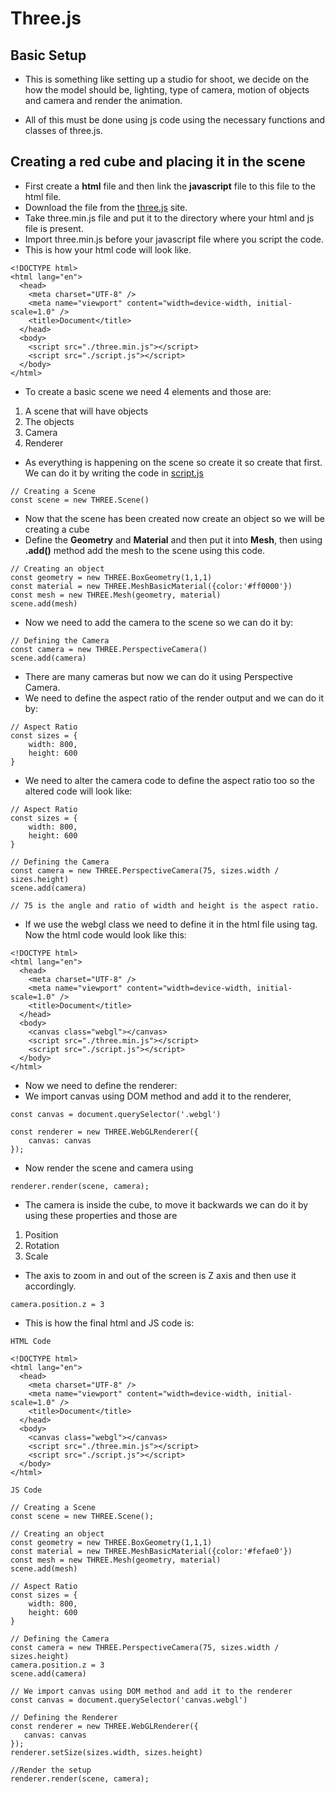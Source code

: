 # Three.js

## Basic Setup

- This is something like setting up a studio for shoot, we decide on the how the model should be, lighting, type of camera, motion of objects and camera and render the animation.

- All of this must be done using js code using the necessary functions and classes of three.js.

## Creating a red cube and placing it in the scene

- First create a **html** file and then link the **javascript** file to this file to the html file.
- Download the file from the [three.js](https://threejs.org/) site.
- Take three.min.js file and put it to the directory where your html and js file is present.
- Import three.min.js before your javascript file where you script the code.
- This is how your html code will look like.

```
<!DOCTYPE html>
<html lang="en">
  <head>
    <meta charset="UTF-8" />
    <meta name="viewport" content="width=device-width, initial-scale=1.0" />
    <title>Document</title>
  </head>
  <body>
    <script src="./three.min.js"></script>
    <script src="./script.js"></script>
  </body>
</html>
```

- To create a basic scene we need 4 elements and those are:

1. A scene that will have objects
2. The objects
3. Camera
4. Renderer

- As everything is happening on the scene so create it so create that first. We can do it by writing the code in [script.js](../21_Aug/script.js)

```
// Creating a Scene
const scene = new THREE.Scene()
```

- Now that the scene has been created now create an object so we will be creating a cube
- Define the **Geometry** and **Material** and then put it into **Mesh**, then using **.add()** method add the mesh to the scene using this code.

```
// Creating an object
const geometry = new THREE.BoxGeometry(1,1,1)
const material = new THREE.MeshBasicMaterial({color:'#ff0000'})
const mesh = new THREE.Mesh(geometry, material)
scene.add(mesh)
```

- Now we need to add the camera to the scene so we can do it by:

```
// Defining the Camera
const camera = new THREE.PerspectiveCamera()
scene.add(camera)
```

- There are many cameras but now we can do it using Perspective Camera.
- We need to define the aspect ratio of the render output and we can do it by:

```
// Aspect Ratio
const sizes = {
    width: 800,
    height: 600
}
```

- We need to alter the camera code to define the aspect ratio too so the altered code will look like:

```
// Aspect Ratio
const sizes = {
    width: 800,
    height: 600
}

// Defining the Camera
const camera = new THREE.PerspectiveCamera(75, sizes.width / sizes.height)
scene.add(camera)

// 75 is the angle and ratio of width and height is the aspect ratio.
```

- If we use the webgl class we need to define it in the html file using <canvas> tag. Now the html code would look like this:

```
<!DOCTYPE html>
<html lang="en">
  <head>
    <meta charset="UTF-8" />
    <meta name="viewport" content="width=device-width, initial-scale=1.0" />
    <title>Document</title>
  </head>
  <body>
    <canvas class="webgl"></canvas>
    <script src="./three.min.js"></script>
    <script src="./script.js"></script>
  </body>
</html>
```

- Now we need to define the renderer:
- We import canvas using DOM method and add it to the renderer,

```
const canvas = document.querySelector('.webgl')

const renderer = new THREE.WebGLRenderer({
    canvas: canvas
});
```

- Now render the scene and camera using

```
renderer.render(scene, camera);
```

- The camera is inside the cube, to move it backwards we can do it by using these properties and those are

1. Position
2. Rotation
3. Scale

- The axis to zoom in and out of the screen is Z axis and then use it accordingly.

```
camera.position.z = 3
```

- This is how the final html and JS code is:

```
HTML Code

<!DOCTYPE html>
<html lang="en">
  <head>
    <meta charset="UTF-8" />
    <meta name="viewport" content="width=device-width, initial-scale=1.0" />
    <title>Document</title>
  </head>
  <body>
    <canvas class="webgl"></canvas>
    <script src="./three.min.js"></script>
    <script src="./script.js"></script>
  </body>
</html>
```

```
JS Code

// Creating a Scene
const scene = new THREE.Scene();

// Creating an object
const geometry = new THREE.BoxGeometry(1,1,1)
const material = new THREE.MeshBasicMaterial({color:'#fefae0'})
const mesh = new THREE.Mesh(geometry, material)
scene.add(mesh)

// Aspect Ratio
const sizes = {
    width: 800,
    height: 600
}

// Defining the Camera
const camera = new THREE.PerspectiveCamera(75, sizes.width / sizes.height)
camera.position.z = 3
scene.add(camera)

// We import canvas using DOM method and add it to the renderer
const canvas = document.querySelector('canvas.webgl')

// Defining the Renderer
const renderer = new THREE.WebGLRenderer({
   canvas: canvas
});
renderer.setSize(sizes.width, sizes.height)

//Render the setup
renderer.render(scene, camera);


```
